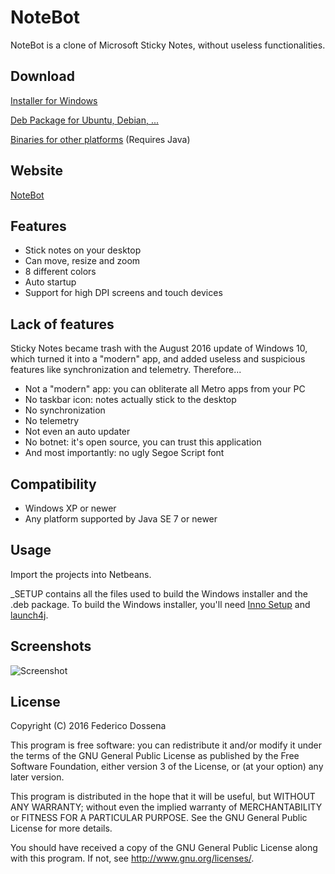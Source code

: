 # NoteBot
NoteBot is a clone of Microsoft Sticky Notes, without useless functionalities.

## Download
[Installer for Windows](http://downloads.adolfintel.com/geth.php?r=stickynotes-win)

[Deb Package for Ubuntu, Debian, ...](http://downloads.adolfintel.com/geth.php?r=stickynotes-deb)

[Binaries for other platforms](http://downloads.adolfintel.com/geth.php?r=stickynotes-bin) (Requires Java)

## Website
[NoteBot](http://adolfintel.com/?p=stickynotes/i.frag)

## Features
* Stick notes on your desktop
* Can move, resize and zoom
* 8 different colors
* Auto startup
* Support for high DPI screens and touch devices

## Lack of features
Sticky Notes became trash with the August 2016 update of Windows 10, which turned it into a "modern" app, and added useless and suspicious features like synchronization and telemetry. Therefore...

* Not a "modern" app: you can obliterate all Metro apps from your PC
* No taskbar icon: notes actually stick to the desktop
* No synchronization
* No telemetry
* Not even an auto updater
* No botnet: it's open source, you can trust this application
* And most importantly: no ugly Segoe Script font

## Compatibility
* Windows XP or newer
* Any platform supported by Java SE 7 or newer
 
## Usage
Import the projects into Netbeans.

_SETUP contains all the files used to build the Windows installer and the .deb package.
To build the Windows installer, you'll need [Inno Setup](http://www.jrsoftware.org/isinfo.php) and [launch4j](http://launch4j.sourceforge.net/).

## Screenshots
![Screenshot](http://adolfintel.com/stickynotes/screen1.png)

## License
Copyright (C) 2016 Federico Dossena

This program is free software: you can redistribute it and/or modify
it under the terms of the GNU General Public License as published by
the Free Software Foundation, either version 3 of the License, or
(at your option) any later version.

This program is distributed in the hope that it will be useful,
but WITHOUT ANY WARRANTY; without even the implied warranty of
MERCHANTABILITY or FITNESS FOR A PARTICULAR PURPOSE.  See the
GNU General Public License for more details.

You should have received a copy of the GNU General Public License
along with this program.  If not, see <http://www.gnu.org/licenses/>.
